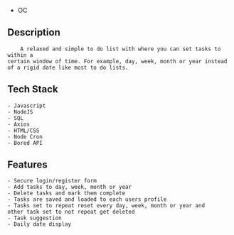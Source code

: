 
- OC

Description
----------------------------------------------------------------

        A relaxed and simple to do list with where you can set tasks to within a
    certain window of time. For example, day, week, month or year instead of a rigid date like most to do lists. 

Tech Stack
----------------------------------------------------------------

    - Javascript
    - NodeJS
    - SQL
    - Axios
    - HTML/CSS
    - Node Cron
    - Bored API

Features
----------------------------------------------------------------

    - Secure login/register form
    - Add tasks to day, week, month or year
    - Delete tasks and mark them complete
    - Tasks are saved and loaded to each users profile
    - Tasks set to repeat reset every day, week, month or year and
    other task set to not repeat get deleted
    - Task suggestion
    - Daily date display 

